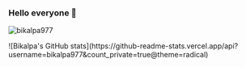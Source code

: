 ### Hello everyone 👋

<!--
**bikalpa977/bikalpa977** is a ✨ _special_ ✨ repository because its `README.md` (this file) appears on your GitHub profile.

Here are some ideas to get you started:

- 🔭 I’m currently working on ...
- 🌱 I’m currently learning ...
- 👯 I’m looking to collaborate on ...
- 🤔 I’m looking for help with ...
- 💬 Ask me about ...
- 📫 How to reach me: ...
- 😄 Pronouns: ...
- ⚡ Fun fact: ...
-->
<p align="left"> <img src="https://komarev.com/ghpvc/?username=bikalpa977" alt="bikalpa977" /> </p>
![Bikalpa's GitHub stats](https://github-readme-stats.vercel.app/api?username=bikalpa977&count_private=true@theme=radical)
